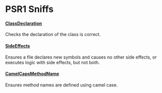 # PSR1 Sniffs

#### [ClassDeclaration](./PSR1/Classes.ClassDeclaration.md)

Checks the declaration of the class is correct.

#### [SideEffects](./PSR1/Files.SideEffects.md)

Ensures a file declares new symbols and causes no other side effects, or executes logic with side effects, but not both.

#### [CamelCapsMethodName](./PSR1/Methods.CamelCapsMethodName.md)

Ensures method names are defined using camel case.